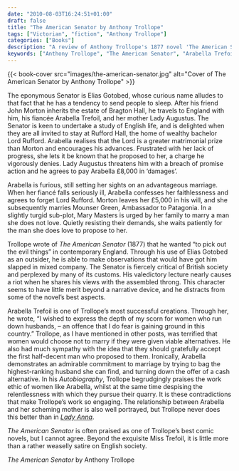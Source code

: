 ```yaml
---
date: "2010-08-03T16:24:51+01:00"
draft: false
title: "The American Senator by Anthony Trollope"
tags: ["Victorian", "fiction", "Anthony Trollope"]
categories: ["Books"]
description: "A review of Anthony Trollope's 1877 novel 'The American Senator,' featuring the fortune-hunting Arabella Trefoil and Senator Elias Gotobed's critique of English society. Discover Trollope's satirical examination of marriage hunting and social customs."
keywords: ["Anthony Trollope", "The American Senator", "Arabella Trefoil", "Elias Gotobed", "fortune hunting", "marriage market", "English society", "social satire"]
---
```


{{< book-cover src="images/the-american-senator.jpg" alt="Cover of The American Senator by Anthony Trollope" >}}

The eponymous Senator is Elias Gotobed, whose curious name alludes to that fact that he has a tendency to send people to sleep. After his friend John Morton inherits the estate of Bragton Hall, he travels to England with him, his fiancée Arabella Trefoil, and her mother Lady Augustus. The Senator is keen to undertake a study of English life, and is delighted when they are all invited to stay at Rufford Hall, the home of wealthy bachelor Lord Rufford. Arabella realises that the Lord is a greater matrimonial prize than Morton and encourages his advances. Frustrated with her lack of progress, she lets it be known that he proposed to her, a charge he vigorously denies. Lady Augustus threatens him with a breach of promise action and he agrees to pay Arabella £8,000 in ‘damages’. 

Arabella is furious, still setting her sights on an advantageous marriage.  When her fiancé falls seriously ill, Arabella confesses her faithlessness and agrees to forget Lord Rufford.  Morton leaves her £5,000 in his will, and she subsequently marries Mounser Green, Ambassador to Patagonia. In a slightly turgid sub-plot, Mary Masters is urged by her family to marry a man she does not love. Quietly resisting their demands, she waits patiently for the man she does love to propose to her.

Trollope wrote of _The American Senator_ (1877) that he wanted “to pick out the evil things” in contemporary England. Through his use of Elias Gotobed as an outsider, he is able to make observations that would have got him slapped in mixed company. The Senator is fiercely critical of British society and perplexed by many of its customs. His valedictory lecture nearly causes a riot when he shares his views with the assembled throng. This character seems to have little merit beyond a narrative device, and he distracts from some of the novel’s best aspects.

Arabella Trefoil is one of Trollope’s most successful creations. Through her, he wrote, “I wished to express the depth of my scorn for women who run down husbands, – an offence that I do fear is gaining ground in this country.” Trollope, as I have mentioned in other posts, was terrified that women would choose not to marry if they were given viable alternatives. He also had much sympathy with the idea that they should gratefully accept the first half-decent man who proposed to them. Ironically, Arabella demonstrates an admirable commitment to marriage by trying to bag the highest-ranking husband she can find, and turning down the offer of a cash alternative. In his _Autobiography_, Trollope begrudgingly praises the work ethic of women like Arabella, whilst at the same time despising the relentlessness with which they pursue their quarry. It is these contradictions that make Trollope’s work so engaging. The relationship between Arabella and her scheming mother is also well portrayed, but Trollope never does this better than in [_Lady Anna_](/posts/lady-anna/).

_The American Senator_ is often praised as one of Trollope’s best comic novels, but I cannot agree.  Beyond the exquisite Miss Trefoil, it is little more than a rather weaselly satire on English society.

_The American Senator_ by Anthony Trollope
